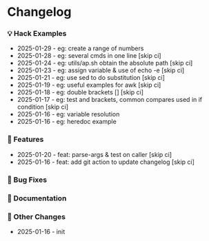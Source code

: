 # Changelog


### 💡 Hack Examples
* 2025-01-29 - eg: create a range of numbers
* 2025-01-28 - eg: several cmds in one line [skip ci]
* 2025-01-24 - eg: utils/ap.sh obtain the absolute path [skip ci]
* 2025-01-23 - eg: assign variable & use of echo -e [skip ci]
* 2025-01-21 - eg: use sed to do substitution [skip ci]
* 2025-01-19 - eg: useful examples for awk [skip ci]
* 2025-01-18 - eg: double brackets [] [skip ci]
* 2025-01-17 - eg: test and brackets, common compares used in if condition [skip ci]
* 2025-01-16 - eg: variable resolution
* 2025-01-16 - eg: heredoc example


### 🚀 Features
* 2025-01-20 - feat: parse-args & test on caller [skip ci]
* 2025-01-16 - feat: add git action to update changelog [skip ci]


### 🐛 Bug Fixes


### 📝 Documentation


### 🔧 Other Changes
* 2025-01-16 - init
